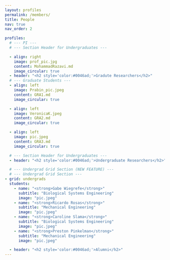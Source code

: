 ```yaml
---
layout: profiles
permalink: /members/
title: People
nav: true
nav_order: 2

profiles:
  # --- PI ---
  # --- Section Header for Undergraduates ---

  - align: right
    image: prof_pic.jpg
    content: MohammadRazavi.md
    image_circular: true
  - header: "<h2 style='color:#0046ad;'>Gradute Researchers</h2>"
  # --- Graduate Students ---
  - align: left
    image: Prabin_pic.jpeg
    content: GRA1.md
    image_circular: true

  - align: left
    image: VeronicaK.jpeg
    content: GRA2.md
    image_circular: true

  - align: left
    image: pic.jpeg
    content: GRA3.md
    image_circular: true

  # --- Section Header for Undergraduates ---
  - header: "<h2 style='color:#0046ad;'>Undergraduate Researchers</h2>"

  # --- Undergrad Grid Section (NEW FEATURE) ---
  # --- Undergrad Grid Section ---
- grid: undergrads
  students:
    - name: "<strong>Gabe Wiegrefe</strong>"
      subtitle: "Biological Systems Engineering"
      image: "pic.jpeg"
    - name: "<strong>Ricardo Rosas</strong>"
      subtitle: "Mechanical Engineering"
      image: "pic.jpeg"
    - name: "<strong>Caroline Slama</strong>"
      subtitle: "Biological Systems Engineering"
      image: "pic.jpeg"
    - name: "<strong>Preston Pinkelman</strong>"
      subtitle: "Mechanical Engineering"
      image: "pic.jpeg"

  - header: "<h2 style='color:#0046ad;'>Alumni</h2>"
---
```

